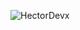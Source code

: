 ![HectorDevx](https://scontent.fmex7-1.fna.fbcdn.net/v/t1.0-9/64910181_10214582705544799_819571045311709184_o.jpg?_nc_cat=100&_nc_sid=e3f864&_nc_ohc=wp1OW5wwpRMAX8cnHRR&_nc_ht=scontent.fmex7-1.fna&oh=90b523c3b92316c622052be67c843f2a&oe=5F2B660B) 
